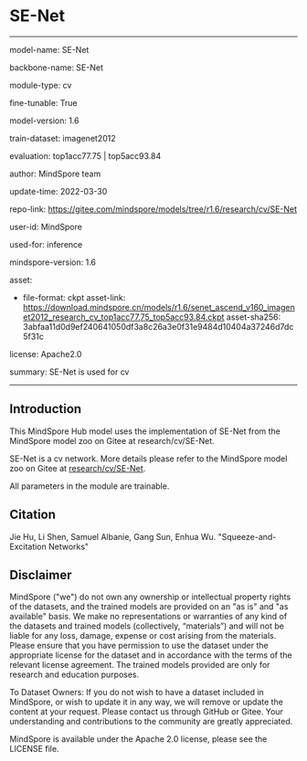 # SE-Net

---

model-name: SE-Net

backbone-name: SE-Net

module-type: cv

fine-tunable: True

model-version: 1.6

train-dataset: imagenet2012

evaluation: top1acc77.75 | top5acc93.84

author: MindSpore team

update-time: 2022-03-30

repo-link: <https://gitee.com/mindspore/models/tree/r1.6/research/cv/SE-Net>

user-id: MindSpore

used-for: inference

mindspore-version: 1.6

asset:

-
    file-format: ckpt
    asset-link: <https://download.mindspore.cn/models/r1.6/senet_ascend_v160_imagenet2012_research_cv_top1acc77.75_top5acc93.84.ckpt>
    asset-sha256: 3abfaa11d0d9ef240641050df3a8c26a3e0f31e9484d10404a37246d7dc5f31c

license: Apache2.0

summary: SE-Net is used for cv

---

## Introduction

This MindSpore Hub model uses the implementation of SE-Net from the MindSpore model zoo on Gitee at research/cv/SE-Net.

SE-Net is a cv network. More details please refer to the MindSpore model zoo on Gitee at [research/cv/SE-Net](https://gitee.com/mindspore/models/blob/r1.6/research/cv/SE-Net/README.md).

All parameters in the module are trainable.

## Citation

Jie Hu, Li Shen, Samuel Albanie, Gang Sun, Enhua Wu. "Squeeze-and-Excitation Networks"

## Disclaimer

MindSpore ("we") do not own any ownership or intellectual property rights of the datasets, and the trained models are provided on an "as is" and "as available" basis. We make no representations or warranties of any kind of the datasets and trained models (collectively, “materials”) and will not be liable for any loss, damage, expense or cost arising from the materials. Please ensure that you have permission to use the dataset under the appropriate license for the dataset and in accordance with the terms of the relevant license agreement. The trained models provided are only for research and education purposes.

To Dataset Owners: If you do not wish to have a dataset included in MindSpore, or wish to update it in any way, we will remove or update the content at your request. Please contact us through GitHub or Gitee. Your understanding and contributions to the community are greatly appreciated.

MindSpore is available under the Apache 2.0 license, please see the LICENSE file.
